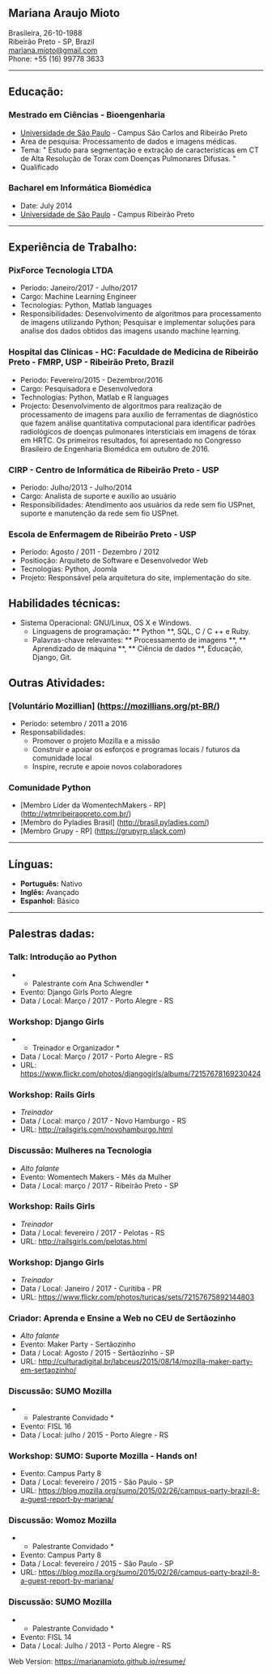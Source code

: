 ## Mariana Araujo Mioto


Brasileira, 26-10-1988  
Ribeirão Preto \- SP, Brazil  
[mariana.mioto@gmail.com](mailto:mariana.mioto@gmail.com)  
Phone: +55 (16) 99778 3633

* * *

## Educação:

### Mestrado em Ciências - Bioengenharia 
  * [Universidade de São Paulo](http://en.wikipedia.org/wiki/University_of_São_Paulo) \- Campus São Carlos and Ribeirão Preto
  * Area de pesquisa: Processamento de dados e imagens médicas. 
  * Tema: " Estudo para segmentação e extração de caracteristicas em CT de Alta Resolução de Torax com Doenças Pulmonares Difusas. "
  * Qualificado

### Bacharel em Informática Biomédica
  * Date: July 2014
  * [Universidade de São Paulo](http://en.wikipedia.org/wiki/University_of_São_Paulo) \- Campus Ribeirão Preto
  
* * *

## Experiência de Trabalho:

### PixForce Tecnologia LTDA

* Período: Janeiro/2017 - Julho/2017
* Cargo: Machine Learning Engineer
* Tecnologias: Python, Matlab languages
* Responsibilidades: Desenvolvimento de algoritmos para processamento de imagens utilizando Python; Pesquisar e implementar 
soluções para analise dos dados obtidos das imagens usando machine learning.

### Hospital das Clínicas - HC: Faculdade de Medicina de Ribeirão Preto - FMRP, USP - Ribeirão Preto, Brazil

* Periodo: Fevereiro/2015 - Dezembror/2016
* Cargo: Pesquisadora e Desenvolvedora
* Technologias: Python, Matlab e R languages
* Projecto: Desenvolvimento de algoritmos para realização de processamento de imagens para 
auxílio de ferramentas de diagnóstico que fazem análise quantitativa computacional para identificar 
padrões radiológicos de doenças pulmonares intersticiais em imagens de tórax em HRTC. 
Os primeiros resultados, foi apresentado no Congresso Brasileiro de Engenharia Biomédica em outubro de 2016.

### CIRP - Centro de Informática de Ribeirão Preto - USP 

* Período: Julho/2013 - Julho/2014
* Cargo: Analista de suporte e auxílio ao usuário
* Responsibilidades: Atendimento aos usuários da rede sem fio USPnet, suporte e manutenção da rede sem fio USPnet.

### Escola de Enfermagem de Ribeirão Preto - USP

* Período: Agosto / 2011 - Dezembro / 2012
* Positioção: Arquiteto de Software e Desenvolvedor Web
* Tecnologias: Python, Joomla
* Projeto: Responsável pela arquitetura do site, implementação do site.

## Habilidades técnicas:

* Sistema Operacional: GNU/Linux, OS X e Windows.
   * Linguagens de programação: ** Python **, SQL, C / C ++ e Ruby.
   * Palavras-chave relevantes: ** Processamento de imagens **, ** Aprendizado de máquina **, ** Ciência de dados **, Educação, Django, Git.
  

<div class="page-break"></div>

## Outras Atividades:


### [Voluntário Mozillian] (https://mozillians.org/pt-BR/)

   * Período: setembro / 2011 a 2016
   * Responsabilidades:
     * Promover o projeto Mozilla e a missão
     * Construir e apoiar os esforços e programas locais / futuros da comunidade local
     * Inspire, recrute e apoie novos colaboradores


### Comunidade Python

   * [Membro Líder da WomentechMakers - RP] (http://wtmribeiraopreto.com.br/)
   * [Membro do Pyladies Brasil] (http://brasil.pyladies.com/)
   * [Membro Grupy - RP] (https://grupyrp.slack.com)
* * *

## Línguas:

   * **Português:** Nativo
   * **Inglês:** Avançado
   * **Espanhol:** Básico

* * *

<div class="no-print"></div>

## Palestras dadas:

### Talk: Introdução ao Python
<div class = "no-print"> </ div>
  
  * * Palestrante com Ana Schwendler *
  * Evento: Django Girls Porto Alegre
  * Data / Local: Março / 2017 - Porto Alegre - RS

### Workshop: Django Girls
<div class = "no-print"> </ div>

  * * Treinador e Organizador *
  * Data / Local: Março / 2017 - Porto Alegre - RS
  * URL: <https://www.flickr.com/photos/djangogirls/albums/72157678169230424>

### Workshop: Rails Girls
<div class = "no-print"> </ div>

  * *Treinador*
  * Data / Local: março / 2017 - Novo Hamburgo - RS
  * URL: <http://railsgirls.com/novohamburgo.html>

### Discussão: Mulheres na Tecnologia
<div class = "no-print"> </ div>
  
  * *Alto falante*
  * Evento: Womentech Makers - Mês da Mulher
  * Data / Local: março / 2017 - Ribeirão Preto - SP

### Workshop: Rails Girls
<div class = "no-print"> </ div>

  * *Treinador*
  * Data / Local: fevereiro / 2017 - Pelotas - RS
  * URL: <http://railsgirls.com/pelotas.html>

### Workshop: Django Girls
<div class = "no-print"> </ div>

  * *Treinador*
  * Data / Local: Janeiro / 2017 - Curitiba - PR
  * URL: <https://www.flickr.com/photos/turicas/sets/72157675892144803>

### Criador: Aprenda e Ensine a Web no CEU de Sertãozinho
<div class = "no-print"> </ div>

  * *Alto falante*
  * Evento: Maker Party - Sertãozinho
  * Data / Local: Agosto / 2015 - Sertãozinho - SP
  * URL: <http://culturadigital.br/labceus/2015/08/14/mozilla-maker-party-em-sertaozinho/>
  

### Discussão: SUMO Mozilla
<div class = "no-print"> </ div>
  
  * * Palestrante Convidado *
  * Evento: FISL 16
  * Data / Local: julho / 2015 - Porto Alegre - RS


### Workshop: SUMO: Suporte Mozilla - Hands on!
<div class = "no-print"> </ div>

  * Evento: Campus Party 8
  * Data / Local: fevereiro / 2015 - São Paulo - SP
  * URL: <https://blog.mozilla.org/sumo/2015/02/26/campus-party-brazil-8-a-guest-report-by-mariana/>
  
### Discussão: Womoz Mozilla
<div class = "no-print"> </ div>

  * * Palestrante Convidado *
  * Evento: Campus Party 8
  * Data / Local: fevereiro / 2015 - São Paulo - SP
  * URL: <https://blog.mozilla.org/sumo/2015/02/26/campus-party-brazil-8-a-guest-report-by-mariana/>

### Discussão: SUMO Mozilla
<div class = "no-print"> </ div>
  
  * * Palestrante Convidado *
  * Evento: FISL 14
  * Data / Local: Julho / 2013 - Porto Alegre - RS


<div class="no-print"></div>



Web Version: https://marianamioto.github.io/resume/

